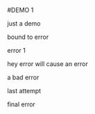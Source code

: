 #DEMO 1

just a demo

bound to error

error 1

hey error
will cause an error

a bad error

last attempt

final error